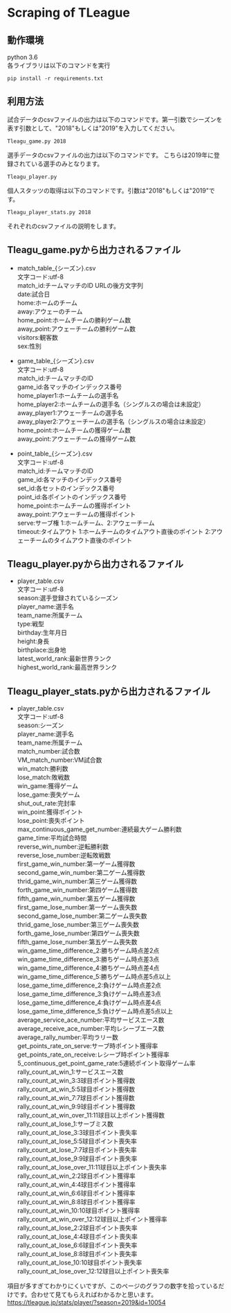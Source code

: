 # Scraping of TLeague

## 動作環境
python 3.6  
各ライブラリは以下のコマンドを実行
```
pip install -r requirements.txt
```

## 利用方法

試合データのcsvファイルの出力は以下のコマンドです。第一引数でシーズンを表す引数として、"2018"もしくは"2019"を入力してください。
```
Tleagu_game.py 2018
```
選手データのcsvファイルの出力は以下のコマンドです。
こちらは2019年に登録されている選手のみとなります。
```
Tleagu_player.py
```
個人スタッツの取得は以下のコマンドです。引数は"2018"もしくは"2019"です。
```
Tleagu_player_stats.py 2018
```

それぞれのcsvファイルの説明をします。

## Tleagu_game.pyから出力されるファイル
* match_table_{シーズン}.csv  
文字コード:utf-8  
match_id:チームマッチのID URLの後方文字列  
date:試合日  
home:ホームのチーム  
away:アウェーのチーム  
home_point:ホームチームの勝利ゲーム数  
away_point:アウェーチームの勝利ゲーム数  
visitors:観客数  
sex:性別  

* game_table_{シーズン}.csv  
文字コード:utf-8  
match_id:チームマッチのID  
game_id:各マッチのインデックス番号  
home_player1:ホームチームの選手名  
home_player2:ホームチームの選手名（シングルスの場合は未設定）  
away_player1:アウェーチームの選手名  
away_player2:アウェーチームの選手名（シングルスの場合は未設定）  
home_point:ホームチームの獲得ゲーム数  
away_point:アウェーチームの獲得ゲーム数  

* point_table_{シーズン}.csv  
文字コード:utf-8  
match_id:チームマッチのID  
game_id:各マッチのインデックス番号  
set_id:各セットのインデックス番号  
point_id:各ポイントのインデックス番号  
home_point:ホームチームの獲得ポイント  
away_point:アウェーチームの獲得ポイント  
serve:サーブ権 1:ホームチーム、2:アウェーチーム  
timeout:タイムアウト 1:ホームチームのタイムアウト直後のポイント 2:アウェーチームのタイムアウト直後のポイント  


## Tleagu_player.pyから出力されるファイル
* player_table.csv  
文字コード:utf-8  
season:選手登録されているシーズン  
player_name:選手名  
team_name:所属チーム  
type:戦型  
birthday:生年月日  
height:身長  
birthplace:出身地  
latest_world_rank:最新世界ランク  
highest_world_rank:最高世界ランク  

## Tleagu_player_stats.pyから出力されるファイル
* player_table.csv  
文字コード:utf-8  
season:シーズン  
player_name:選手名  
team_name:所属チーム  
match_number:試合数  
VM_match_number:VM試合数  
win_match:勝利数  
lose_match:敗戦数  
win_game:獲得ゲーム  
lose_game:喪失ゲーム  
shut_out_rate:完封率  
win_point:獲得ポイント  
lose_point:喪失ポイント  
max_continuous_game_get_number:連続最大ゲーム勝利数  
game_time:平均試合時間  
reverse_win_number:逆転勝利数  
reverse_lose_number:逆転敗戦数  
first_game_win_number:第一ゲーム獲得数  
second_game_win_number:第二ゲーム獲得数  
thrid_game_win_number:第三ゲーム獲得数  
forth_game_win_number:第四ゲーム獲得数  
fifth_game_win_number:第五ゲーム獲得数  
first_game_lose_number:第一ゲーム喪失数  
second_game_lose_number:第二ゲーム喪失数  
thrid_game_lose_number:第三ゲーム喪失数  
forth_game_lose_number:第四ゲーム喪失数  
fifth_game_lose_number:第五ゲーム喪失数  
win_game_time_difference_2:勝ちゲーム時点差2点  
win_game_time_difference_3:勝ちゲーム時点差3点  
win_game_time_difference_4:勝ちゲーム時点差4点  
win_game_time_difference_5:勝ちゲーム時点差5点以上  
lose_game_time_difference_2:負けゲーム時点差2点  
lose_game_time_difference_3:負けゲーム時点差3点  
lose_game_time_difference_4:負けゲーム時点差4点  
lose_game_time_difference_5:負けゲーム時点差5点以上  
average_service_ace_number:平均サービスエース数  
average_receive_ace_number:平均レシーブエース数  
average_rally_number:平均ラリー数  
get_points_rate_on_serve:サーブ時ポイント獲得率  
get_points_rate_on_receive:レシーブ時ポイント獲得率  
5_continuous_get_point_game_rate:5連続ポイント取得ゲーム率  
rally_count_at_win_1:サービスエース数  
rally_count_at_win_3:3球目ポイント獲得数  
rally_count_at_win_5:5球目ポイント獲得数  
rally_count_at_win_7:7球目ポイント獲得数  
rally_count_at_win_9:9球目ポイント獲得数  
rally_count_at_win_over_11:11球目以上ポイント獲得数  
rally_count_at_lose_1:サーブミス数  
rally_count_at_lose_3:3球目ポイント喪失率  
rally_count_at_lose_5:5球目ポイント喪失率  
rally_count_at_lose_7:7球目ポイント喪失率  
rally_count_at_lose_9:9球目ポイント喪失率  
rally_count_at_lose_over_11:11球目以上ポイント喪失率  
rally_count_at_win_2:2球目ポイント獲得率  
rally_count_at_win_4:4球目ポイント獲得率  
rally_count_at_win_6:6球目ポイント獲得率  
rally_count_at_win_8:8球目ポイント獲得率  
rally_count_at_win_10:10球目ポイント獲得率  
rally_count_at_win_over_12:12球目以上ポイント獲得率  
rally_count_at_lose_2:2球目ポイント喪失率  
rally_count_at_lose_4:4球目ポイント喪失率  
rally_count_at_lose_6:6球目ポイント喪失率  
rally_count_at_lose_8:8球目ポイント喪失率  
rally_count_at_lose_10:10球目ポイント喪失率  
rally_count_at_lose_over_12:12球目以上ポイント喪失率  

項目が多すぎてわかりにくいですが、このページのグラフの数字を拾っているだけです。合わせて見てもらえればわかるかと思います。  
https://tleague.jp/stats/player/?season=2019&id=10054

